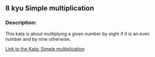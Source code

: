 ## 8 kyu Simple multiplication

### Description:  
This kata is about multiplying a given number by eight if it is an even number and by nine otherwise.

[Link to the Kata: Simple multiplication](https://www.codewars.com/kata/583710ccaa6717322c000105/csharp)